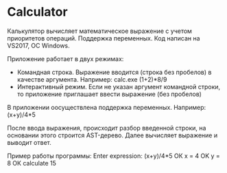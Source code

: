 # Calculator
Калькулятор вычисляет математическое выражение с учетом приоритетов операций. Поддержка переменных. Код написан на VS2017, ОС Windows.

Приложение работает в двух режимах:
- Командная строка. Выражение вводится (строка без пробелов) в качестве аргумента. Например: calc.exe (1+2)*8/9
- Интерактивный режим. Если не указан аргумент командной строки, то приложение приглашает ввести выражение (без пробелов)

В приложении оосуществлена поддержка переменных. Например: (x+y)/4*5

После ввода выражения, происходит разбор введенной строки, на основании этого строится AST-дерево. Далее вычисляет выражение и выводит ответ.

Пример работы программы:
Enter expression: (x+y)/4*5
ОК
x = 4
OK
y = 8
ОК
calculate
15

